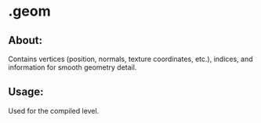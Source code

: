 # .geom

## About:
Contains vertices (position, normals, texture coordinates, etc.), indices, and information for smooth geometry detail.

## Usage:
Used for the compiled level.